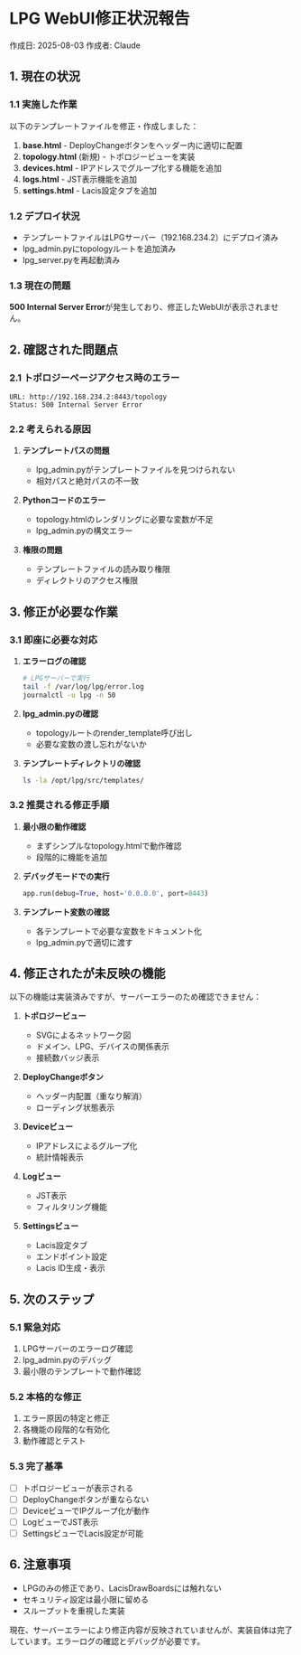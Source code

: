 # LPG WebUI修正状況報告

作成日: 2025-08-03
作成者: Claude

## 1. 現在の状況

### 1.1 実施した作業

以下のテンプレートファイルを修正・作成しました：

1. **base.html** - DeployChangeボタンをヘッダー内に適切に配置
2. **topology.html** (新規) - トポロジービューを実装
3. **devices.html** - IPアドレスでグループ化する機能を追加
4. **logs.html** - JST表示機能を追加
5. **settings.html** - Lacis設定タブを追加

### 1.2 デプロイ状況

- テンプレートファイルはLPGサーバー（192.168.234.2）にデプロイ済み
- lpg_admin.pyにtopologyルートを追加済み
- lpg_server.pyを再起動済み

### 1.3 現在の問題

**500 Internal Server Error**が発生しており、修正したWebUIが表示されません。

## 2. 確認された問題点

### 2.1 トポロジーページアクセス時のエラー

```
URL: http://192.168.234.2:8443/topology
Status: 500 Internal Server Error
```

### 2.2 考えられる原因

1. **テンプレートパスの問題**
   - lpg_admin.pyがテンプレートファイルを見つけられない
   - 相対パスと絶対パスの不一致

2. **Pythonコードのエラー**
   - topology.htmlのレンダリングに必要な変数が不足
   - lpg_admin.pyの構文エラー

3. **権限の問題**
   - テンプレートファイルの読み取り権限
   - ディレクトリのアクセス権限

## 3. 修正が必要な作業

### 3.1 即座に必要な対応

1. **エラーログの確認**
   ```bash
   # LPGサーバーで実行
   tail -f /var/log/lpg/error.log
   journalctl -u lpg -n 50
   ```

2. **lpg_admin.pyの確認**
   - topologyルートのrender_template呼び出し
   - 必要な変数の渡し忘れがないか

3. **テンプレートディレクトリの確認**
   ```bash
   ls -la /opt/lpg/src/templates/
   ```

### 3.2 推奨される修正手順

1. **最小限の動作確認**
   - まずシンプルなtopology.htmlで動作確認
   - 段階的に機能を追加

2. **デバッグモードでの実行**
   ```python
   app.run(debug=True, host='0.0.0.0', port=8443)
   ```

3. **テンプレート変数の確認**
   - 各テンプレートで必要な変数をドキュメント化
   - lpg_admin.pyで適切に渡す

## 4. 修正されたが未反映の機能

以下の機能は実装済みですが、サーバーエラーのため確認できません：

1. **トポロジービュー**
   - SVGによるネットワーク図
   - ドメイン、LPG、デバイスの関係表示
   - 接続数バッジ表示

2. **DeployChangeボタン**
   - ヘッダー内配置（重なり解消）
   - ローディング状態表示

3. **Deviceビュー**
   - IPアドレスによるグループ化
   - 統計情報表示

4. **Logビュー**
   - JST表示
   - フィルタリング機能

5. **Settingsビュー**
   - Lacis設定タブ
   - エンドポイント設定
   - Lacis ID生成・表示

## 5. 次のステップ

### 5.1 緊急対応

1. LPGサーバーのエラーログ確認
2. lpg_admin.pyのデバッグ
3. 最小限のテンプレートで動作確認

### 5.2 本格的な修正

1. エラー原因の特定と修正
2. 各機能の段階的な有効化
3. 動作確認とテスト

### 5.3 完了基準

- [ ] トポロジービューが表示される
- [ ] DeployChangeボタンが重ならない
- [ ] DeviceビューでIPグループ化が動作
- [ ] LogビューでJST表示
- [ ] SettingsビューでLacis設定が可能

## 6. 注意事項

- LPGのみの修正であり、LacisDrawBoardsには触れない
- セキュリティ設定は最小限に留める
- スループットを重視した実装

現在、サーバーエラーにより修正内容が反映されていませんが、実装自体は完了しています。エラーログの確認とデバッグが必要です。